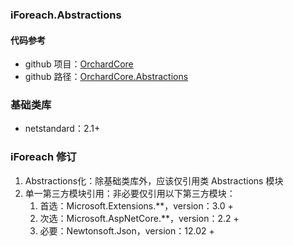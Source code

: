 ﻿### iForeach.Abstractions

#### 代码参考
* github 项目：[OrchardCore](https://github.com/OrchardCMS/OrchardCore)
* github 路径：[OrchardCore.Abstractions](https://github.com/OrchardCMS/OrchardCore/src/OrchardCore/OrchardCore.Abstractions)

### 基础类库
* netstandard：2.1+

### iForeach 修订
1. Abstractions化：除基础类库外，应该仅引用类 Abstractions 模块
2. 单一第三方模块引用：非必要仅引用以下第三方模块：
   1. 首选：Microsoft.Extensions.**，version：3.0 +
   2. 次选：Microsoft.AspNetCore.**，version：2.2 +
   3. 必要：Newtonsoft.Json，version：12.02 +
 